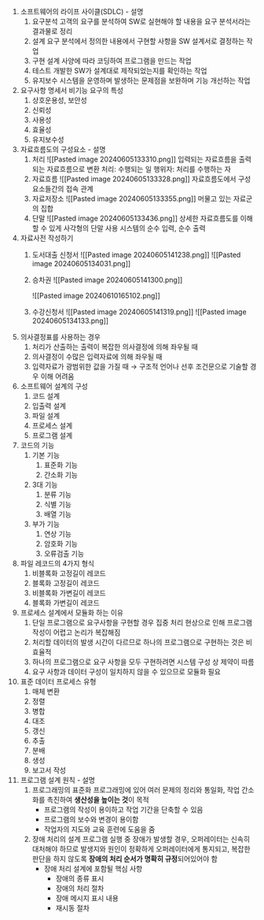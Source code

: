 1. 소프트웨어의 라이프 사이클(SDLC) - 설명
	1. 요구분석
	   고객의 요구를 분석하여 SW로 실현해야 할 내용을 요구 분석서라는 결과물로 정리
	2. 설계
	   요구 분석에서 정의한 내용에서 구현할 사항을 SW 설계서로 결정하는 작업
	3. 구현
	   설계 사양에 따라 코딩하여 프로그램을 만드는 작업
	4. 테스트
	   개발한 SW가 설계대로 제작되었는지를 확인하는 작업
	5. 유지보수
	   시스템을 운영하며 발생하는 문제점을 보완하며 기능 개선하는 작업
2. 요구사항 명세서 비기능 요구의 특성
	1. 상호운용성, 보안성
	2. 신뢰성
	3. 사용성
	4. 효율성
	5. 유지보수성
3. 자료흐름도의 구성요소 - 설명
	1. 처리
	   ![[Pasted image 20240605133310.png]]
	   입력되는 자료흐름을 출력되는 자료흐름으로 변환
	   처리: 수행되는 일
	   행위자: 처리를 수행하는 자
	2. 자료흐름
	   ![[Pasted image 20240605133328.png]]
	   자료흐름도에서 구성요소들간의 접속 관계
	3. 자료저장소
	   ![[Pasted image 20240605133355.png]]
	   머물고 있는 자료군의 집합
	4. 단말
	   ![[Pasted image 20240605133436.png]]
	   상세한 자료흐름도를 이해할 수 있게 사각형의 단말 사용
	   시스템의 순수 입력, 순수 출력
4. 자료사전 작성하기
	1. 도서대출 신청서
	   ![[Pasted image 20240605141238.png]]
	   ![[Pasted image 20240605134031.png]]
	2. 승차권
	   ![[Pasted image 20240605141300.png]]
	   
	   ![[Pasted image 20240610165102.png]]
	3. 수강신청서
	   ![[Pasted image 20240605141319.png]]
	   ![[Pasted image 20240605134133.png]]
5. 의사결정표를 사용하는 경우
	1. 처리가 산출하는 출력이 복잡한 의사결정에 의해 좌우될 때
	2. 의사결정이 수많은 입력자료에 의해 좌우될 때
	3. 입력자료가 광범위한 값을 가질 때
	   → 구조적 언어나 선후 조건문으로 기술할 경우 이해 어려움
6. 소프트웨어 설계의 구성
	1. 코드 설계
	2. 입출력 설계
	3. 파일 설계
	4. 프로세스 설계
	5. 프로그램 설계
7. 코드의 기능
	1. 기본 기능
		1. 표준화 기능
		2. 간소화 기능
	2. 3대 기능
		1. 분류 기능
		2. 식별 기능
		3. 배열 기능
	3. 부가 기능
		1. 연상 기능
		2. 암호화 기능
		3. 오류검출 기능
8. 파일 레코드의 4가지 형식
	1. 비블록화 고정길이 레코드
	2. 블록화 고정길이 레코드
	3. 비블록화 가변길이 레코드
	4. 블록화 가변길이 레코드
9. 프로세스 설계에서 모듈화 하는 이유
	1. 단일 프로그램으로 요구사항을 구현할 경우 집중 처리 현상으로 인해 프로그램 작성이 어렵고 논리가 복잡해짐
	2. 처리할 데이터의 발생 시간이 다르므로 하나의 프로그램으로 구현하는 것은 비효율적
	3. 하나의 프로그램으로 요구 사항을 모두 구현하려면 시스템 구성 상 제약이 따름
	4. 요구 사항과 데이터 구성이 일치하지 않을 수 있으므로 모듈화 필요
10. 표준 데이터 프로세스 유형
	1. 매체 변환
	2. 정렬
	3. 병합
	4. 대조
	5. 갱신
	6. 추출
	7. 분배
	8. 생성
	9. 보고서 작성
11. 프로그램 설계 원칙 - 설명
	1. 프로그래밍의 표준화
	   프로그래밍에 있어 여러 문제의 정리와 통일화, 작업 간소화를 촉진하여 **생산성을 높이는 것**이 목적
	   - 프로그램의 작성이 용이하고 작업 기간을 단축할 수 있음
	   - 프로그램의 보수와 변경이 용이함
	   - 작업자의 지도와 교육 훈련에 도움을 줌
	2. 장애 처리의 설계
	   프로그램 실행 중 장애가 발생할 경우, 오퍼레이터는 신속히 대처해야 하므로 발생지와 원인이 정확하게 오퍼레이터에게 통지되고, 복잡한 판단을 하지 않도록 **장애의 처리 순서가 명확히 규정**되어있어야 함
	   - 장애 처리 설계에 포함될 핵심 사항
		   - 장애의 종류 표시
		   - 장애의 처리 절차
		   - 장애 메시지 표시 내용
		   - 재시동 절차